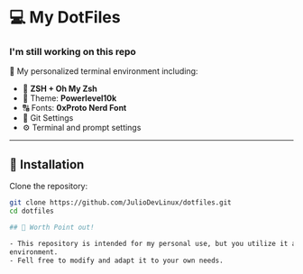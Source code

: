 # 💻 My DotFiles

### I'm still working on this repo

🎯 My personalized terminal environment including:

- 🐚 **ZSH + Oh My Zsh**
- 🎨 Theme: **Powerlevel10k**
- 🔠 Fonts: **0xProto Nerd Font**
- 🔧 Git Settings
- ⚙️  Terminal and prompt settings

---

## 🚀 Installation

Clone the repository:

```bash
git clone https://github.com/JulioDevLinux/dotfiles.git
cd dotfiles

## 🧠 Worth Point out!

- This repository is intended for my personal use, but you utilize it as a base to build your own 
environment.
- Fell free to modify and adapt it to your own needs.
